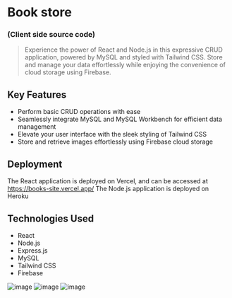 # Book store 
### (Client side source code)

> Experience the power of React and Node.js in this expressive CRUD application, powered by MySQL and styled with Tailwind CSS. Store and manage your data effortlessly while enjoying the convenience of cloud storage using Firebase.

## Key Features
+ Perform basic CRUD operations with ease
+ Seamlessly integrate MySQL and MySQL Workbench for efficient data management
+ Elevate your user interface with the sleek styling of Tailwind CSS
+ Store and retrieve images effortlessly using Firebase cloud storage

## Deployment
The React application is deployed on Vercel, and can be accessed at https://books-site.vercel.app/
The Node.js application is deployed on Heroku

## Technologies Used
+ React
+ Node.js
+ Express.js
+ MySQL
+ Tailwind CSS
+ Firebase

![image](https://github.com/omal-harsha/books-site-client/assets/69068196/33b37b3f-28af-45f6-8d23-4c9561bf0c38)
![image](https://github.com/omal-harsha/books-site-client/assets/69068196/2d8e014c-d033-45ee-abd7-1e32331b56cd)
![image](https://github.com/omal-harsha/books-site-client/assets/69068196/b8a26383-3e41-4074-8191-ee7b8f273437)

